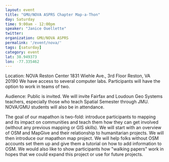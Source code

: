 ```yaml
---
layout: event
title: "GMU/NOVA ASPRS Chapter Map-a-Thon"
day: Saturday
time: 9:00am - 12:00pm
speaker: "Janice Ouellette"
twitter: 
organization: GMU/NOVA ASPRS
permalink: '/event/nova/'
tags: [saturday]
category: event
lat: 38.949373
lon: -77.335462
---
```


Location:  NOVA Reston Center  1831 Wiehle Ave., 3rd Floor  Reston, VA 20190  We have access to several computer labs.  Participants will have the option to work in teams of two.

Audience:  Public is invited. We will invite Fairfax and Loudoun Geo Systems teachers, especially those who teach Spatial Semester through JMU.  NOVA/GMU students will also be in attendance. 
 
The goal of our mapathon is two-fold:  introduce participants to mapping and its impact on communities and teach them how they can get involved (without any previous mapping or GIS skills).  We will start with an overview of OSM and MapGive and their relationship to humanitarian projects.  We will then introduce our mapathon map project.  We will help folks without OSM accounts set them up and give them a tutorial on how to add information to OSM.  We would also like to show participants how "walking papers" work in hopes that we could expand this project or use for future projects.
